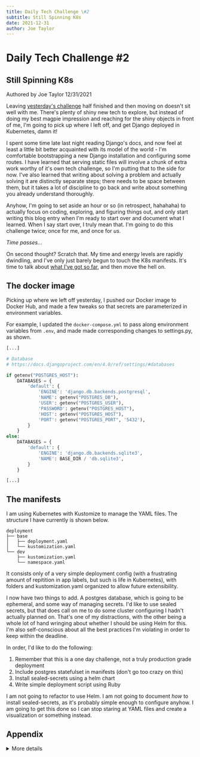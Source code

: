 ```yaml
---
title: Daily Tech Challenge \#2
subtitle: Still Spinning K8s
date: 2021-12-31
author: Joe Taylor
---
```

# Daily Tech Challenge #2
## Still Spinning K8s

<div class="authorship">Authored by Joe Taylor 12/31/2021</div>

Leaving [yesterday's
challenge](/posts/2021-12-30-daily-challenge-spin-up-django.html) half finished
and then moving on doesn't sit well with me. There's plenty of shiny new tech to
explore, but instead of doing my best magpie impression and reaching for the
shiny objects in front of me, I'm going to pick up where I left off, and get
Django deployed in Kubernetes, damn it!

I spent some time late last night reading Django's docs, and now feel at least a
little bit better acquainted with its model of the world - I'm comfortable
bootstrapping a new Django installation and configuring some routes. I have
learned that serving static files will involve a chunk of extra work worthy of
it's own tech challenge, so I'm putting that to the side for now. I've also
learned that writing about solving a problem and actually solving it are
distinctly separate steps; there needs to be space between them, but it takes a
lot of discipline to go back and write about something you already understand
thoroughly.

Anyhow, I'm going to set aside an hour or so (in retrospect, hahahaha) to
actually focus on coding, exploring, and figuring things out, and only start
writing this blog entry when I'm ready to start over and document what I
learned. When I say start over, I truly mean that. I'm going to do this
challenge twice; once for me, and once for *us.*

*Time passes...*

On second thought? Scratch that. My time and energy levels are rapidly
dwindling, and I've only just barely begun to touch the K8s manifests. It's time
to talk about [what I've got so far](https://github.com/textninja/dtc0002/), and
then move the hell on.

## The docker image

Picking up where we left off yesterday, I pushed our Docker image to Docker Hub,
and made a few tweaks so that secrets are parameterized in environment
variables.

For example, I updated the `docker-compose.yml` to pass along environment
variables from `.env`, and made made corresponding changes to settings.py, as
shown.

```python
[...]

# Database
# https://docs.djangoproject.com/en/4.0/ref/settings/#databases

if getenv("POSTGRES_HOST"):
    DATABASES = {
        'default': {
            'ENGINE': 'django.db.backends.postgresql',
            'NAME': getenv("POSTGRES_DB"),
            'USER': getenv("POSTGRES_USER"),
            'PASSWORD': getenv("POSTGRES_HOST"),
            'HOST': getenv("POSTGRES_HOST"),
            'PORT': getenv("POSTGRES_PORT", '5432'),
        }
    }
else:
    DATABASES = {
        'default': {
            'ENGINE': 'django.db.backends.sqlite3',
            'NAME': BASE_DIR / 'db.sqlite3',
        }
    }

[...]
```


## The manifests

I am using Kubernetes with Kustomize to manage the YAML files. The structure I
have currently is shown below.

```
deployment
├── base
│   ├── deployment.yaml
│   └── kustomization.yaml
└── dev
    ├── kustomization.yaml
    └── namespace.yaml
```

It consists only of a very simple deployment config (with a frustrating amount
of repitition in app labels, but such is life in Kubernetes), with folders and
kustomization.yaml organized to allow future extensibility.

I now have two things to add. A postgres database, which is going to be
ephemeral, and some way of managing secrets. I'd like to use sealed secrets, but
that does call on me to do some cluster configuring I hadn't actually planned
on. That's one of my distractions, with the other being a whole lot of hand
wringing about whether I should be using Helm for this. I'm also self-conscious
about all the best practices I'm violating in order to keep within the deadline.

In order, I'd like to do the following:

1. Remember that this is a one day challenge, not a truly production grade
   deployment
2. Include postgres statefulset in manifests (don't go too crazy on this)
3. Install sealed-secrets using a helm chart
4. Write simple deployment script using Ruby

I am not going to refactor to use Helm. I am not going to document *how* to
install sealed-secrets, as it's probably simple enough to configure anyhow. I am
going to get this done so I can stop staring at YAML files and create a
visualization or something instead.


## Appendix

<details markdown="1">
<summary>More details</summary>

### Tech used today

 - [Madness Markdown Server](https://madness.dannyb.co/)
 - Kustomize
 - Kubernetes
 - Django

### Roadblocks

 - Burnt the midnight oil yesterday, so focus is troublesome

### Future challenge ideas

 - Create a visual for folder structures that can be integrated with blogs
 - Create a parallax design
 - Create a sidebar indicator of scroll position

</details>
